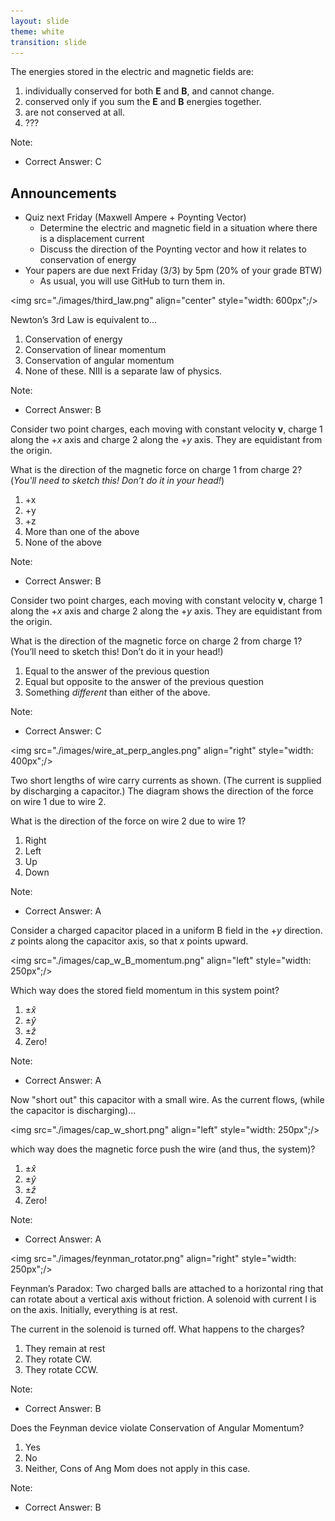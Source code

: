 ```yaml
---
layout: slide
theme: white
transition: slide
---
```


<section data-markdown>

The energies stored in the electric and magnetic fields are:


1. individually conserved for both $\mathbf{E}$ and $\mathbf{B}$, and cannot change.
2. conserved only if you sum the $\mathbf{E}$ and $\mathbf{B}$ energies together.
3. are not conserved at all.
4. ???

Note:
* Correct Answer: C

</section>

<section data-markdown>

## Announcements

* Quiz next Friday (Maxwell Ampere + Poynting Vector)
  * Determine the electric and magnetic field in a situation where there is a displacement current
  * Discuss the direction of the Poynting vector and how it relates to conservation of energy
* Your papers are due next Friday (3/3) by 5pm (20% of your grade BTW)
    * As usual, you will use GitHub to turn them in.

</section>

<section data-markdown>

<img src="./images/third_law.png" align="center" style="width: 600px";/>

Newton’s 3rd Law is equivalent to...
1. Conservation of energy
2. Conservation of linear momentum
3. Conservation of angular momentum
4. None of these.  NIII is a separate law of physics.

Note:
* Correct Answer: B

</section>

<section data-markdown>

Consider two point charges, each moving with constant velocity $\mathbf{v}$, charge 1 along the $+x$ axis and charge 2 along the $+y$ axis.
They are equidistant from the origin.

What is the direction of the magnetic force on charge 1 from charge 2? (*You'll need to sketch this! Don’t do it in your head!*)

1. +x
2. +y
3. +z
4. More than one of the above
5. None of the above

Note:
* Correct Answer: B

</section>

<section data-markdown>

Consider two point charges, each moving with constant velocity $\mathbf{v}$, charge 1 along the $+x$ axis and charge 2 along the $+y$ axis.
They are equidistant from the origin.

What is the direction of the magnetic force on charge 2 from charge 1? (You’ll need to sketch this! Don’t do it in your head!)

1. Equal to the answer of the previous question
2. Equal but opposite to the answer of the previous question
3. Something *different* than either of the above.

Note:
* Correct Answer:  C
</section>


<section data-markdown>

<img src="./images/wire_at_perp_angles.png" align="right" style="width: 400px";/>


Two short lengths of wire carry currents as shown. (The current is supplied by discharging a capacitor.) The diagram shows the direction of the force on wire 1 due to wire 2.

What is the direction of the force on wire 2 due to wire 1?
1. Right
2. Left
3. Up
4. Down

Note:
* Correct Answer: A

</section>

<section data-markdown>

Consider a charged capacitor placed in a uniform B field
in the $+y$ direction. $z$ points along the capacitor axis, so that $x$ points upward.

<img src="./images/cap_w_B_momentum.png" align="left" style="width: 250px";/>

Which way does the stored field momentum in this system point?

1. $\pm \hat{x}$
2. $\pm \hat{y}$
3. $\pm \hat{z}$
4. Zero!

Note:
* Correct Answer: A

</section>

<section data-markdown>

Now "short out" this capacitor with a small wire.
As the current flows, (while the capacitor is discharging)...

<img src="./images/cap_w_short.png" align="left" style="width: 250px";/>


which way does the magnetic force
push the wire (and thus, the system)?

1. $\pm \hat{x}$
2. $\pm \hat{y}$
3. $\pm \hat{z}$
4. Zero!

Note:
* Correct Answer: A


</section>

<section data-markdown>

<img src="./images/feynman_rotator.png" align="right" style="width: 250px";/>

Feynman’s Paradox:
Two charged balls are attached to a horizontal ring that can rotate  about a vertical axis without friction.  A solenoid with current I is on the axis.  Initially, everything is at rest.

The current in the solenoid is turned off.
What happens to the charges?

1. They remain at rest
2. They rotate CW.
3. They rotate CCW.

Note:
* Correct Answer: B
</section>

<section data-markdown>

Does the Feynman device violate Conservation of Angular Momentum?

1. Yes
2. No
3. Neither, Cons of Ang Mom does not apply in this case.


Note:
* Correct Answer: B
</section>
